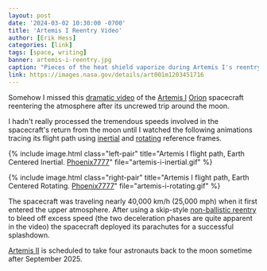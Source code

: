 ```yaml
---
layout: post
date: '2024-03-02 10:30:00 -0700'
title: 'Artemis I Reentry Video'
author: [Erik Hess]
categories: [link]
tags: [space, writing]
banner: artemis-i-reentry.jpg 
caption: "Pieces of the heat shield vaporize during Artemis I's reentry, [NASA](https://images.nasa.gov/details/art001m1203451716)"
link: https://images.nasa.gov/details/art001m1203451716
---
```


Somehow I missed this [dramatic video](https://images.nasa.gov/details/art001m1203451716) of the [Artemis I](https://en.wikipedia.org/wiki/Artemis_1) [Orion](https://en.wikipedia.org/wiki/Orion_\(spacecraft\)) spacecraft reentering the atmosphere after its uncrewed trip around the moon.

I hadn't really processed the tremendous speeds involved in the spacecraft's return from the moon until I watched the following animations tracing its flight path using [inertial](https://en.wikipedia.org/wiki/Inertial_frame_of_reference) and [rotating](https://en.wikipedia.org/wiki/Rotating_reference_frame) reference frames.

{% include image.html class="left-pair" title="Artemis I flight path, Earth Centered Inertial. [Phoenix7777](https://en.wikipedia.org/wiki/File:Animation_of_Artemis_I_around_Earth.gif)" file="artemis-i-inertial.gif" %}

{% include image.html class="right-pair" title="Artemis I flight path, Earth Centered Rotating. [Phoenix7777](https://en.wikipedia.org/wiki/File:Animation_of_Artemis_I_around_Earth_-_Frame_rotating_with_Moon.gif)" file="artemis-i-rotating.gif" %}

The spacecraft was traveling nearly 40,000 km/h (25,000 mph) when it first entered the upper atmosphere. After using a skip-style [non-ballistic reentry](https://en.wikipedia.org/wiki/Non-ballistic_atmospheric_entry) to bleed off excess speed (the two deceleration phases are quite apparent in the video) the spacecraft deployed its parachutes for a successful splashdown.

[Artemis II](https://en.wikipedia.org/wiki/Artemis_2) is scheduled to take four astronauts back to the moon sometime after September 2025.
